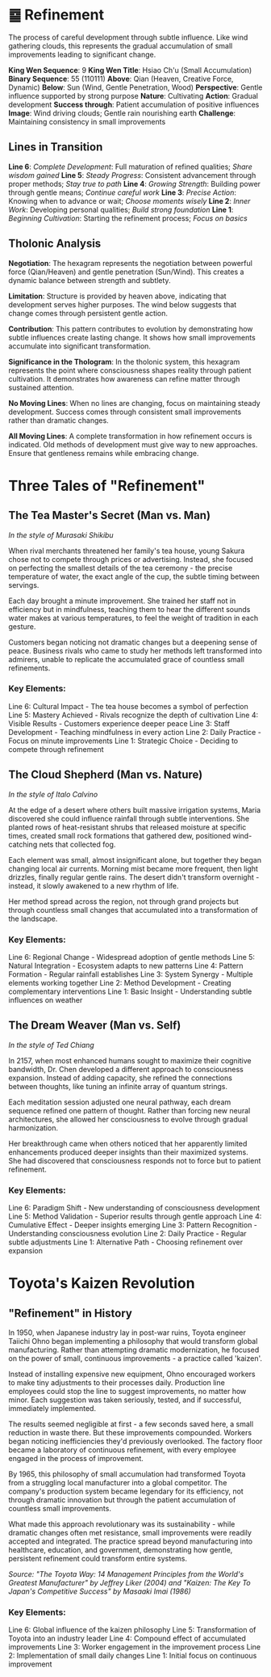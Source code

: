 # ䷈ Refinement

The process of careful development through subtle influence. Like wind gathering clouds, this represents the gradual accumulation of small improvements leading to significant change.


**King Wen Sequence**: 9
**King Wen Title**: Hsiao Ch'u (Small Accumulation)
**Binary Sequence**: 55 (110111)
**Above**: Qian (Heaven, Creative Force, Dynamic)
**Below**: Sun (Wind, Gentle Penetration, Wood)
**Perspective**: Gentle influence supported by strong purpose
**Nature**: Cultivating
**Action**: Gradual development
**Success through**: Patient accumulation of positive influences
**Image**: Wind driving clouds; Gentle rain nourishing earth
**Challenge**: Maintaining consistency in small improvements

## Lines in Transition
**Line 6**: *Complete Development*: Full maturation of refined qualities; *Share wisdom gained*
**Line 5**: *Steady Progress*: Consistent advancement through proper methods; *Stay true to path*
**Line 4**: *Growing Strength*: Building power through gentle means; *Continue careful work*
**Line 3**: *Precise Action*: Knowing when to advance or wait; *Choose moments wisely*
**Line 2**: *Inner Work*: Developing personal qualities; *Build strong foundation*
**Line 1**: *Beginning Cultivation*: Starting the refinement process; *Focus on basics*

## Tholonic Analysis
**Negotiation**: The hexagram represents the negotiation between powerful force (Qian/Heaven) and gentle penetration (Sun/Wind). This creates a dynamic balance between strength and subtlety.

**Limitation**: Structure is provided by heaven above, indicating that development serves higher purposes. The wind below suggests that change comes through persistent gentle action.

**Contribution**: This pattern contributes to evolution by demonstrating how subtle influences create lasting change. It shows how small improvements accumulate into significant transformation.

**Significance in the Thologram**: In the tholonic system, this hexagram represents the point where consciousness shapes reality through patient cultivation. It demonstrates how awareness can refine matter through sustained attention.

**No Moving Lines**: When no lines are changing, focus on maintaining steady development. Success comes through consistent small improvements rather than dramatic changes.

**All Moving Lines**: A complete transformation in how refinement occurs is indicated. Old methods of development must give way to new approaches. Ensure that gentleness remains while embracing change.
# Three Tales of "Refinement"

## The Tea Master's Secret (Man vs. Man)
*In the style of Murasaki Shikibu*

When rival merchants threatened her family's tea house, young Sakura chose not to compete through prices or advertising. Instead, she focused on perfecting the smallest details of the tea ceremony - the precise temperature of water, the exact angle of the cup, the subtle timing between servings.

Each day brought a minute improvement. She trained her staff not in efficiency but in mindfulness, teaching them to hear the different sounds water makes at various temperatures, to feel the weight of tradition in each gesture.

Customers began noticing not dramatic changes but a deepening sense of peace. Business rivals who came to study her methods left transformed into admirers, unable to replicate the accumulated grace of countless small refinements.

### Key Elements:
Line 6: Cultural Impact - The tea house becomes a symbol of perfection
Line 5: Mastery Achieved - Rivals recognize the depth of cultivation
Line 4: Visible Results - Customers experience deeper peace
Line 3: Staff Development - Teaching mindfulness in every action
Line 2: Daily Practice - Focus on minute improvements
Line 1: Strategic Choice - Deciding to compete through refinement

## The Cloud Shepherd (Man vs. Nature)
*In the style of Italo Calvino*

At the edge of a desert where others built massive irrigation systems, Maria discovered she could influence rainfall through subtle interventions. She planted rows of heat-resistant shrubs that released moisture at specific times, created small rock formations that gathered dew, positioned wind-catching nets that collected fog.

Each element was small, almost insignificant alone, but together they began changing local air currents. Morning mist became more frequent, then light drizzles, finally regular gentle rains. The desert didn't transform overnight - instead, it slowly awakened to a new rhythm of life.

Her method spread across the region, not through grand projects but through countless small changes that accumulated into a transformation of the landscape.

### Key Elements:
Line 6: Regional Change - Widespread adoption of gentle methods
Line 5: Natural Integration - Ecosystem adapts to new patterns
Line 4: Pattern Formation - Regular rainfall establishes
Line 3: System Synergy - Multiple elements working together
Line 2: Method Development - Creating complementary interventions
Line 1: Basic Insight - Understanding subtle influences on weather

## The Dream Weaver (Man vs. Self)
*In the style of Ted Chiang*

In 2157, when most enhanced humans sought to maximize their cognitive bandwidth, Dr. Chen developed a different approach to consciousness expansion. Instead of adding capacity, she refined the connections between thoughts, like tuning an infinite array of quantum strings.

Each meditation session adjusted one neural pathway, each dream sequence refined one pattern of thought. Rather than forcing new neural architectures, she allowed her consciousness to evolve through gradual harmonization.

Her breakthrough came when others noticed that her apparently limited enhancements produced deeper insights than their maximized systems. She had discovered that consciousness responds not to force but to patient refinement.

### Key Elements:
Line 6: Paradigm Shift - New understanding of consciousness development
Line 5: Method Validation - Superior results through gentle approach
Line 4: Cumulative Effect - Deeper insights emerging
Line 3: Pattern Recognition - Understanding consciousness evolution
Line 2: Daily Practice - Regular subtle adjustments
Line 1: Alternative Path - Choosing refinement over expansion
# Toyota's Kaizen Revolution

## "Refinement" in History

In 1950, when Japanese industry lay in post-war ruins, Toyota engineer Taiichi Ohno began implementing a philosophy that would transform global manufacturing. Rather than attempting dramatic modernization, he focused on the power of small, continuous improvements - a practice called 'kaizen'. 

Instead of installing expensive new equipment, Ohno encouraged workers to make tiny adjustments to their processes daily. Production line employees could stop the line to suggest improvements, no matter how minor. Each suggestion was taken seriously, tested, and if successful, immediately implemented.

The results seemed negligible at first - a few seconds saved here, a small reduction in waste there. But these improvements compounded. Workers began noticing inefficiencies they'd previously overlooked. The factory floor became a laboratory of continuous refinement, with every employee engaged in the process of improvement.

By 1965, this philosophy of small accumulation had transformed Toyota from a struggling local manufacturer into a global competitor. The company's production system became legendary for its efficiency, not through dramatic innovation but through the patient accumulation of countless small improvements.

What made this approach revolutionary was its sustainability - while dramatic changes often met resistance, small improvements were readily accepted and integrated. The practice spread beyond manufacturing into healthcare, education, and government, demonstrating how gentle, persistent refinement could transform entire systems.

*Source: "The Toyota Way: 14 Management Principles from the World's Greatest Manufacturer" by Jeffrey Liker (2004) and "Kaizen: The Key To Japan's Competitive Success" by Masaaki Imai (1986)*

### Key Elements:
Line 6: Global influence of the kaizen philosophy
Line 5: Transformation of Toyota into an industry leader
Line 4: Compound effect of accumulated improvements
Line 3: Worker engagement in the improvement process
Line 2: Implementation of small daily changes
Line 1: Initial focus on continuous improvement